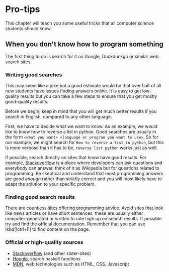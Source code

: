# Pro-tips

This chapter will teach you some useful tricks that all computer science students should know.

## When you don't know how to program something

The first thing to do is search for it on Google, Duckduckgo or similar web search sites.

### Writing good searches

This may seem like a joke but a good estimate would be that over half of all new students have issues finding answers online. It is easy to get low-quality results but you can take a few steps to ensure that you get mostly good-quality results.

Before we begin, keep in mind that you will get much better results if you search in English, compared to any other language.

First, we have to decide what we want to know. As an example, we would like to know how to reverse a list in python. Good searches are usually in the form `<what you want> <language or program you want to use>`. So for our example, we might search for `How to reverse a list in python`, but this is more verbose than it has to be, `reverse list python` works just as well.

If possible, search directly on sites that know have good results. For example, [Stackoverflow](https://stackoverflow.com) is a place where developers can ask questions and everybody can answer, think of it as Wikipedia but for questions related to programming. Be skeptical and understand that most programming answers are _good enough_ rather than strictly correct and you will most likely have to adapt the solution to your specific problem.

### Finding good search results

There are countless sites offering programming advice. Avoid sites that look like news articles or have short sentences, these are usually either computer-generated or written to rate high up on search results. If possible try and find the official documentation. Remember that you can use !kbd[!ctrl+F] to find content on the page.

### Official or high-quality sources

- [Stackoverflow](https://stackoverflow.com) (and other sister-sites)
- [Hoogle](https://hoogle.haskell.org/), search haskell functions
- [MDN](https://developer.mozilla.org/en-US/), web technologies such as HTML, CSS, Javascript
